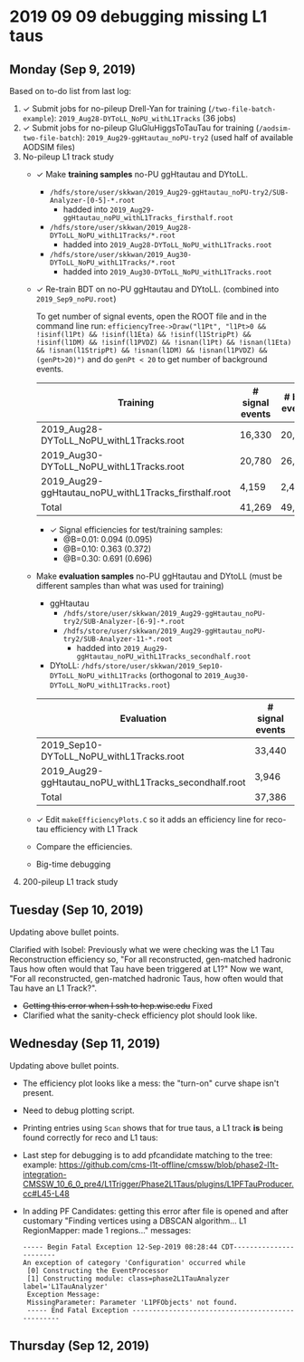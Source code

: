 # 2019 09 09 debugging missing L1 taus

## Monday (Sep 9, 2019)

Based on to-do list from last log:

1. ✓ Submit jobs for no-pileup Drell-Yan for training (`/two-file-batch-example`): `2019_Aug28-DYToLL_NoPU_withL1Tracks` (36 jobs)
2. ✓ Submit jobs for no-pileup GluGluHiggsToTauTau for training (`/aodsim-two-file-batch`): `2019_Aug29-ggHtautau_noPU-try2` (used half of 
     available AODSIM files)
3. No-pileup L1 track study
   * ✓ Make **training samples** no-PU ggHtautau and DYtoLL.
     * `/hdfs/store/user/skkwan/2019_Aug29-ggHtautau_noPU-try2/SUB-Analyzer-[0-5]-*.root`
       * hadded into `2019_Aug29-ggHtautau_noPU_withL1Tracks_firsthalf.root`
     * `/hdfs/store/user/skkwan/2019_Aug28-DYToLL_NoPU_withL1Tracks/*.root` 
       * hadded into `2019_Aug28-DYToLL_NoPU_withL1Tracks.root` 
     * `/hdfs/store/user/skkwan/2019_Aug30-DYToLL_NoPU_withL1Tracks/*.root`   
       * hadded into `2019_Aug30-DYToLL_NoPU_withL1Tracks.root`
   * ✓ Re-train BDT on no-PU ggHtautau and DYtoLL. 
     (combined into `2019_Sep9_noPU.root`)

     To get number of signal events, open the ROOT file and in the command line run:
     ```efficiencyTree->Draw("l1Pt", "l1Pt>0 && !isinf(l1Pt) && !isinf(l1Eta) && !isinf(l1StripPt) && !isinf(l1DM) && !isinf(l1PVDZ) && !isnan(l1Pt) && !isnan(l1Eta) && !isnan(l1StripPt) && !isnan(l1DM) && !isnan(l1PVDZ) && (genPt>20)")```
     and do `genPt < 20` to get number of background events.
     
     | Training                                              | # signal events | # bkg events |
     |-------------------------------------------------------|-----------------|--------------|
     | 2019_Aug28-DYToLL_NoPU_withL1Tracks.root              | 16,330          | 20,420       |
     | 2019_Aug30-DYToLL_NoPU_withL1Tracks.root              | 20,780          | 26,362       |
     | 2019_Aug29-ggHtautau_noPU_withL1Tracks_firsthalf.root | 4,159           | 2,425        |
     | Total                                                 | 41,269          | 49,207       |

     * ✓  Signal efficiencies for test/training samples:
       * @B=0.01: 0.094 (0.095)
       * @B=0.10: 0.363 (0.372)
       * @B=0.30: 0.691 (0.696)
   * Make **evaluation samples** no-PU ggHtautau and DYtoLL (must be different samples than what was 
     used for training)
     * ggHtautau
       * `/hdfs/store/user/skkwan/2019_Aug29-ggHtautau_noPU-try2/SUB-Analyzer-[6-9]-*.root`
       * `/hdfs/store/user/skkwan/2019_Aug29-ggHtautau_noPU-try2/SUB-Analyzer-11-*.root`
         * hadded into `2019_Aug29-ggHtautau_noPU_withL1Tracks_secondhalf.root`
     * DYtoLL: `/hdfs/store/user/skkwan/2019_Sep10-DYToLL_NoPU_withL1Tracks` (orthogonal to `2019_Aug30-DYToLL_NoPU_withL1Tracks.root`)

     | Evaluation                                             | # signal events | # bkg events |
     |--------------------------------------------------------|-----------------|--------------|
     | 2019_Sep10-DYToLL_NoPU_withL1Tracks.root               | 33,440          | 42,373       |
     | 2019_Aug29-ggHtautau_noPU_withL1Tracks_secondhalf.root | 3,946           | 2,656        |
     | Total                                                  | 37,386          | 45,029       |

   * ✓ Edit `makeEfficiencyPlots.C` so it adds an efficiency line for reco-tau efficiency with L1
     Track 
   * Compare the efficiencies.
   * Big-time debugging
4. 200-pileup L1 track study

## Tuesday (Sep 10, 2019)

Updating above bullet points. 

Clarified with Isobel: Previously what we were checking was the L1 Tau Reconstruction efficiency so, 
"For all reconstructed, gen-matched hadronic Taus how often would that Tau have been triggered at L1?" 
Now we want, "For all reconstructed, gen-matched hadronic Taus, how often would that Tau have an L1 Track?". 

- ~~Getting this error when I ssh to hep.wisc.edu~~ Fixed
- Clarified what the sanity-check efficiency plot should look like.

## Wednesday (Sep 11, 2019)

Updating above bullet points.

- The efficiency plot looks like a mess: the "turn-on" curve shape isn't present.
- Need to debug plotting script.
- Printing entries using `Scan` shows that for true taus, a L1 track **is** being found correctly for
  reco and L1 taus:
- Last step for debugging is to add pfcandidate matching to the tree: example:
  https://github.com/cms-l1t-offline/cmssw/blob/phase2-l1t-integration-CMSSW_10_6_0_pre4/L1Trigger/Phase2L1Taus/plugins/L1PFTauProducer.cc#L45-L48
- In adding PF Candidates: getting this error after file is opened and after customary "Finding vertices using
  a DBSCAN algorithm... L1 RegionMapper: made 1 regions..." messages:

  ```
  ----- Begin Fatal Exception 12-Sep-2019 08:28:44 CDT-----------------------
  An exception of category 'Configuration' occurred while
   [0] Constructing the EventProcessor
   [1] Constructing module: class=phase2L1TauAnalyzer label='L1TauAnalyzer'
   Exception Message:
   MissingParameter: Parameter 'L1PFObjects' not found.
   ----- End Fatal Exception -------------------------------------------------
   ```

## Thursday (Sep 12, 2019)

